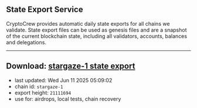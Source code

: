 ## State Export Service
CryptoCrew provides automatic daily state exports for all chains we validate. State export files can be used as genesis files and are a snapshot of the current blockchain state, including all validators, accounts, balances and delegations.

---
**Download: [stargaze-1 state export](https://dl-eu2.ccvalidators.com/SERVICE/stargaze/stargaze-1_export_21111694.json)**
---

- last updated: Wed Jun 11 2025 05:09:02
- chain id: `stargaze-1`
- export height: `21111694`
- use for: airdrops, local tests, chain recovery
